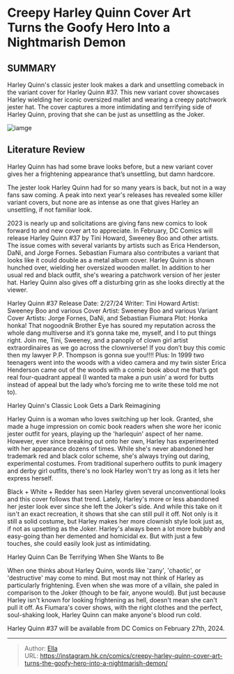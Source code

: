 # Creepy Harley Quinn Cover Art Turns the Goofy Hero Into a Nightmarish Demon


## SUMMARY 



  Harley Quinn&#39;s classic jester look makes a dark and unsettling comeback in the variant cover for Harley Quinn #37.   This new variant cover showcases Harley wielding her iconic oversized mallet and wearing a creepy patchwork jester hat.   The cover captures a more intimidating and terrifying side of Harley Quinn, proving that she can be just as unsettling as the Joker.  

![iamge](https://static1.srcdn.com/wordpress/wp-content/uploads/2023/12/harley-quinn-37-fiumara-variant-cover-featured.jpg)

## Literature Review

Harley Quinn has had some brave looks before, but a new variant cover gives her a frightening appearance that’s unsettling, but damn hardcore.




The jester look Harley Quinn had for so many years is back, but not in a way fans saw coming. A peak into next year&#39;s releases has revealed some killer variant covers, but none are as intense as one that gives Harley an unsettling, if not familiar look.




2023 is nearly up and solicitations are giving fans new comics to look forward to and new cover art to appreciate. In February, DC Comics will release Harley Quinn #37 by Tini Howard, Sweeney Boo and other artists. The issue comes with several variants by artists such as Erica Henderson, DaNi, and Jorge Fornes. Sebastian Fiumara also contributes a variant that looks like it could double as a metal album cover. Harley Quinn is shown hunched over, wielding her oversized wooden mallet. In addition to her usual red and black outfit, she&#39;s wearing a patchwork version of her jester hat. Harley Quinn also gives off a disturbing grin as she looks directly at the viewer.



          



  Harley Quinn #37   Release Date: 2/27/24   Writer: Tini Howard   Artist: Sweeney Boo and various   Cover Artist: Sweeney Boo and various   Variant Cover Artists: Jorge Fornes, DaNi, and Sebastian Fiumara   Plot: Honka honka! That nogoodnik Brother Eye has soured my reputation across the whole dang multiverse and it’s gonna take me, myself, and I to put things right. Join me, Tini, Sweeney, and a panoply of clown girl artist extraordinaires as we go across the clowniverse! If you don’t buy this comic then my lawyer P.P. Thompson is gonna sue you!!!! Plus: In 1999 two teenagers went into the woods with a video camera and my twin sister Erica Henderson came out of the woods with a comic book about me that’s got real four-quadrant appeal (I wanted ta make a pun usin’ a word for butts instead of appeal but the lady who’s forcing me to write these told me not to).  





 Harley Quinn&#39;s Classic Look Gets a Dark Reimagining 
          

Harley Quinn is a woman who loves switching up her look. Granted, she made a huge impression on comic book readers when she wore her iconic jester outfit for years, playing up the &#39;harlequin&#39; aspect of her name. However, ever since breaking out onto her own, Harley has experimented with her appearance dozens of times. While she&#39;s never abandoned her trademark red and black color scheme, she&#39;s always trying out daring, experimental costumes. From traditional superhero outfits to punk imagery and derby girl outfits, there&#39;s no look Harley won&#39;t try as long as it lets her express herself.

Black &#43; White &#43; Redder has seen Harley given several unconventional looks and this cover follows that trend. Lately, Harley&#39;s more or less abandoned her jester look ever since she left the Joker&#39;s side. And while this take on it isn&#39;t an exact recreation, it shows that she can still pull it off. Not only is it still a solid costume, but Harley makes her more clownish style look just as, if not as upsetting as the Joker. Harley&#39;s always been a lot more bubbly and easy-going than her demented and homicidal ex. But with just a few touches, she could easily look just as intimidating.






 Harley Quinn Can Be Terrifying When She Wants to Be 
          

When one thinks about Harley Quinn, words like &#39;zany&#39;, &#39;chaotic&#39;, or &#39;destructive&#39; may come to mind. But most may not think of Harley as particularly frightening. Even when she was more of a villain, she paled in comparison to the Joker (though to be fair, anyone would). But just because Harley isn&#39;t known for looking frightening as hell, doesn&#39;t mean she can&#39;t pull it off. As Fiumara&#39;s cover shows, with the right clothes and the perfect, soul-shaking look, Harley Quinn can make anyone&#39;s blood run cold.

Harley Quinn #37 will be available from DC Comics on February 27th, 2024.



---

> Author: [Ella](https://instagram.hk.cn/)  
> URL: https://instagram.hk.cn/comics/creepy-harley-quinn-cover-art-turns-the-goofy-hero-into-a-nightmarish-demon/  

